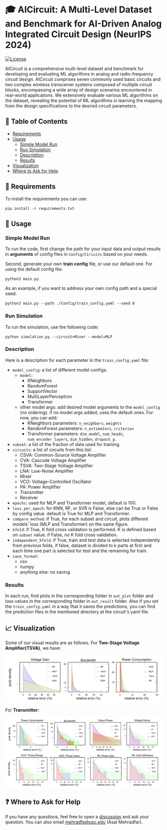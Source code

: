 # 🎓 AICircuit: A Multi-Level Dataset and Benchmark for AI-Driven Analog Integrated Circuit Design (NeurIPS 2024)

[![License](https://img.shields.io/badge/License-MIT-blue.svg)](https://opensource.org/license/MIT)

AICircuit is a comprehensive multi-level dataset and benchmark for developing and evaluating ML algorithms in analog and radio-frequency circuit design. AICircuit comprises seven commonly used basic circuits and two complex wireless transceiver systems composed of multiple circuit blocks, encompassing a wide array of design scenarios encountered in real-world applications. We extensively evaluate various ML algorithms on the dataset, revealing the potential of ML algorithms in learning the mapping from the design specifications to the desired circuit parameters. 

## 📖 Table of Contents

  * [Requirements](#-requirements)
  * [Usage](#-usage)
    * [Simple Model Run](#simple-model-run)
    * [Run Simulation](#run-simulation)
    * [Description](#description)
    * [Results](#results)
  * [Visualization](#-visualization)
  * [Where to Ask for Help](#-where-to-ask-for-help)
  <!-- * [Contributors](#contributors) -->
  <!-- * [Documentation](#documentation) -->

## 🔧 Requirements

To install the requirements you can use:

```
pip install -r requirements.txt
```

## 🚀 Usage

### Simple Model Run
To run the code, first change the path for your input data and output results in **arguments** of config files in `Config/Circuits` based on your needs. <br>

Second, generate your own **train config** file, or use our default one. For using the default config file:

```
python3 main.py
```

As an example, if you want to address your own config path and a special seed:

```
python3 main.py --path ./Config/train_config.yaml --seed 0
```

### Run Simulation

To run the simulation, use the following code:

```
python simulation.py --circuit=Mixer --model=MLP
```

### Description
Here is a description for each parameter in the `train_config.yaml` file:

  * `model_config`: a list of different model configs:
    * `model`: 
      * KNeighbors
      * RandomForest
      * SupportVector
      * MultiLayerPerceptron
      * Transformer
    * other model args: add desired model arguments to the `model_config` (no ordering). if no model args added, uses the default ones. For now, you can add:
      * KNeighbors parameters: `n_neighbors`, `weights`
      * RandomForest parameters: `n_estimators`, `criterion`
      * Transformer parameters: `dim_model`, `num_heads`, `num_encoder_layers`, `dim_hidden`, `dropout_p`. 
  * `subset`: a list of the fraction of data used for training.
  * `circuits`: a list of circuits from this list:
    * CSVA: Common-Source Voltage Amplifier
    * CVA: Cascode Voltage Amplifier
    * TSVA: Two-Stage Voltage Amplifier
    * LNA: Low-Noise Amplifier
    * Mixer
    * VCO: Voltage-Controlled Oscillator
    * PA: Power Amplifier
    * Transmitter
    * Receiver
  * `epochs`: used for MLP and Transformer model, default is 100.
  * `loss_per_epoch`: for KNN, RF, or SVR is False, else can be True or False by config value. default is True for MLP and Transformer.
  * `compare_method`: if True, for each subset and circuit, plots different models' loss (MLP and Transformer) on the same figure. 
  * `kfold`: if True, K fold cross validation is performed. K is defined based on `subset` value. if False, no K fold cross validation.
  * `independent_kfold`: if True, train and test data is selected independently from previous folds, if false, dataset is divided to k parts at first and each time one part is selected for test and the remaining for train.
  * `save_format`: 
    * csv
    * numpy
    * anything else: no saving

### Results
 
In each run, find plots in the corresponding folder in `out_plot` folder and loss values in the corresponding folder in `out_result` folder. Also if you set the `train_config.yaml` in a way that it saves the predictions, you can find the prediction files in the mentioned directory at the circuit's yaml file.

## 📈 Visualization
 
Some of our visual results are as follows. For **Two-Stage Voltage Amplifier(TSVA)**, we have:

<img align="center" src="Images/TSVA.png">

For **Transmitter**:

<img align="center" src="Images/Transmitter.png">

<!-- ## Documentation
  
  For more details, visit our paper [here](link). -->

<!-- ## Citation -->
<!-- If you use AICircuit in a research paper, please cite our work as follows: -->

## ❓ Where to Ask for Help

If you have any questions, feel free to open a [discussion](https://github.com/AvestimehrResearchGroup/AICircuit/discussions) and ask your question. You can also email mehradfa@usc.edu (Asal Mehradfar).
